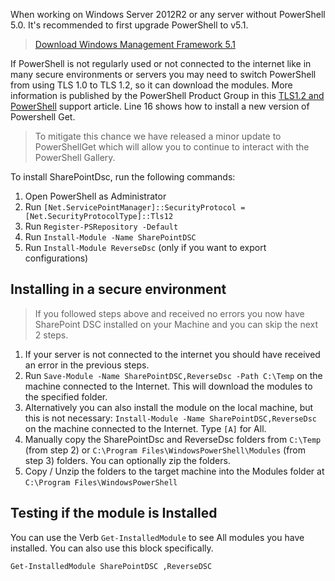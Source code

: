 When working on Windows Server 2012R2 or any server without PowerShell 5.0. It's recommended to first upgrade PowerShell to v5.1.

> [Download Windows Management Framework 5.1](https://www.microsoft.com/en-us/download/details.aspx?id=54616)

If PowerShell is not regularly used or not connected to the internet like in many secure environments or servers you may need to switch PowerShell from using TLS 1.0 to TLS 1.2, so it can download the modules.
More information is published by the PowerShell Product Group in this [TLS1.2 and PowerShell](https://devblogs.microsoft.com/powershell/powershell-gallery-tls-support/) support article.
Line 16 shows how to install a new version of Powershell Get.

> To mitigate this chance we have released a minor update to PowerShellGet which will allow you to continue to interact with the PowerShell Gallery.

To install SharePointDsc, run the following commands:

1. Open PowerShell as Administrator
1. Run `[Net.ServicePointManager]::SecurityProtocol = [Net.SecurityProtocolType]::Tls12`
1. Run `Register-PSRepository -Default`
1. Run `Install-Module -Name SharePointDSC`
1. Run `Install-Module ReverseDsc` (only if you want to export configurations)

## Installing in a secure environment

>If you followed steps above and received no errors you now have SharePoint DSC installed on your Machine and you can skip the next 2 steps.

1. If your server is not connected to the internet you should have received an error in the previous steps.
2. Run `Save-Module -Name SharePointDSC,ReverseDsc -Path C:\Temp` on the machine connected to the Internet. This will download the modules to the specified folder.
3. Alternatively you can also install the module on the local machine, but this is not necessary: `Install-Module -Name SharePointDSC,ReverseDsc` on the machine connected to the Internet. Type `[A]` for All.
4. Manually copy the SharePointDsc and ReverseDsc folders from `C:\Temp` (from step 2) or `C:\Program Files\WindowsPowerShell\Modules` (from step 3) folders. You can optionally zip the folders.
5. Copy / Unzip the folders to the target machine into the Modules folder at `C:\Program Files\WindowsPowerShell`

## Testing if the module is Installed

You can use the Verb `Get-InstalledModule` to see All modules you have installed.
You can also use this block specifically.

    Get-InstalledModule SharePointDSC ,ReverseDSC
